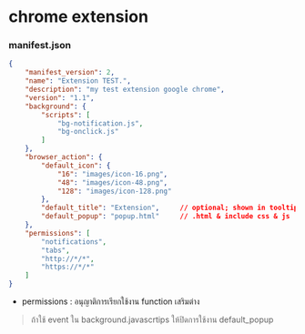# chrome extension

### manifest.json
```json
{
    "manifest_version": 2,
    "name": "Extension TEST.",
    "description": "my test extension google chrome",
    "version": "1.1",
    "background": {
        "scripts": [
            "bg-notification.js", 
            "bg-onclick.js"
        ]
    },
    "browser_action": {
        "default_icon": {
            "16": "images/icon-16.png",
            "48": "images/icon-48.png",
            "128": "images/icon-128.png"
        },
        "default_title": "Extension",     // optional; shown in tooltip
        "default_popup": "popup.html"     // .html & include css & js
    },
    "permissions": [
        "notifications",
        "tabs",
        "http://*/*",
        "https://*/*"
    ]
}
```


- permissions : อนุญาติการเรียกใช้งาน function เสริมต่าง



> ถ้าใช้ event ใน background.javascrtips ให้ปิดการใช้งาน default_popup

